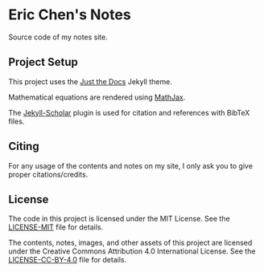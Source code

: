 # Eric Chen's Notes

Source code of my notes site.

## Project Setup
This project uses the [Just the Docs](https://github.com/just-the-docs/just-the-docs)
Jekyll theme.

Mathematical equations are rendered using [MathJax](https://www.mathjax.org/).

The [Jekyll-Scholar](https://github.com/inukshuk/jekyll-scholar)
plugin is used for citation and references with BibTeX files.

## Citing
For any usage of the contents and notes on my site, I only ask you to give
proper citations/credits.

## License

The code in this project is licensed under the MIT License.
See the [LICENSE-MIT](LICENSE-MIT) file for details.

The contents, notes, images, and other assets of this project are licensed
under the Creative Commons Attribution 4.0 International License.
See the [LICENSE-CC-BY-4.0](LICENSE-CC-BY-4.0) file for details.
